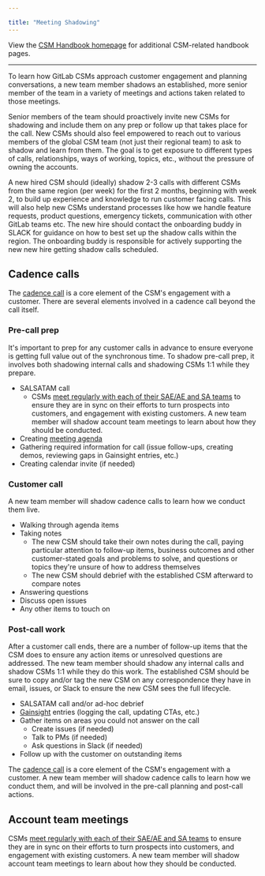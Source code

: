 ```yaml
---

title: "Meeting Shadowing"
---
```








View the [CSM Handbook homepage](/handbook/customer-success/csm/) for additional CSM-related handbook pages.

---

To learn how GitLab CSMs approach customer engagement and planning conversations, a new team member shadows an established, more senior member of the team in a variety of meetings and actions taken related to those meetings.

Senior members of the team should proactively invite new CSMs for shadowing and include them on any prep or follow up that takes place for the call. New CSMs should also feel empowered to reach out to various members of the global CSM team (not just their regional team) to ask to shadow and learn from them. The goal is to get exposure to different types of calls, relationships, ways of working, topics, etc., without the pressure of owning the accounts.

A new hired CSM should (ideally) shadow 2-3 calls with different CSMs from the same region (per week) for the first 2 months, beginning with week 2, to build up experience and knowledge to run customer facing calls. This will also help new CSMs understand processes like how we handle feature requests, product questions, emergency tickets, communication with other GitLab teams etc. The new hire should contact the onboarding buddy in SLACK for guidance on how to best set up the shadow calls within the region. The onboarding buddy is responsible for actively supporting the new new hire getting shadow calls scheduled.

## Cadence calls

The [cadence call](/handbook/customer-success/csm/cadence-calls/) is a core element of the CSM's engagement with a customer. There are several elements involved in a cadence call beyond the call itself.

### Pre-call prep

It's important to prep for any customer calls in advance to ensure everyone is getting full value out of the synchronous time. To shadow pre-call prep, it involves both shadowing internal calls and shadowing CSMs 1:1 while they prepare.

- SALSATAM call
  - CSMs [meet regularly with each of their SAE/AE and SA teams](/handbook/customer-success/account-team/#account-team-meeting) to ensure they are in sync on their efforts to turn prospects into customers, and engagement with existing customers. A new team member will shadow account team meetings to learn about how they should be conducted.
- Creating [meeting agenda](/handbook/customer-success/csm/cadence-calls/#cadence-call-notes)
- Gathering required information for call (issue follow-ups, creating demos, reviewing gaps in Gainsight entries, etc.)
- Creating calendar invite (if needed)

### Customer call

A new team member will shadow cadence calls to learn how we conduct them live.

- Walking through agenda items
- Taking notes
  - The new CSM should take their own notes during the call, paying particular attention to follow-up items, business outcomes and other customer-stated goals and problems to solve, and questions or topics they're unsure of how to address themselves
  - The new CSM should debrief with the established CSM afterward to compare notes
- Answering questions
- Discuss open issues
- Any other items to touch on

### Post-call work

After a customer call ends, there are a number of follow-up items that the CSM does to ensure any action items or unresolved questions are addressed. The new team member should shadow any internal calls and shadow CSMs 1:1 while they do this work. The established CSM should be sure to copy and/or tag the new CSM on any correspondence they have in email, issues, or Slack to ensure the new CSM sees the full lifecycle.

- SALSATAM call and/or ad-hoc debrief
- [Gainsight](/handbook/customer-success/csm/gainsight/) entries (logging the call, updating CTAs, etc.)
- Gather items on areas you could not answer on the call
  - Create issues (if needed)
  - Talk to PMs (if needed)
  - Ask questions in Slack (if needed)
- Follow up with the customer on outstanding items

The [cadence call](/handbook/customer-success/csm/cadence-calls/) is a core element of the CSM's engagement with a customer. A new team member will shadow cadence calls to learn how we conduct them, and will be involved in the pre-call planning and post-call actions.

## Account team meetings

CSMs [meet regularly with each of their SAE/AE and SA teams](/handbook/customer-success/account-team/#account-team-meeting) to ensure they are in sync on their efforts to turn prospects into customers, and engagement with existing customers. A new team member will shadow account team meetings to learn about how they should be conducted.
